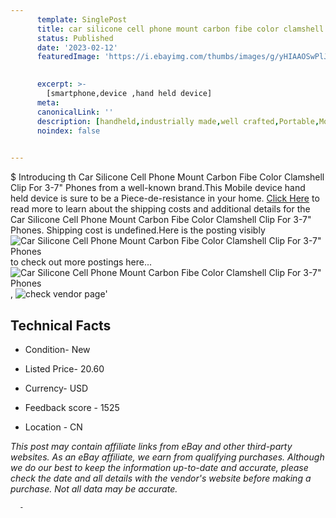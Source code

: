 ```yaml
---
      template: SinglePost
      title: car silicone cell phone mount carbon fibe color clamshell clip for 3 7 phones
      status: Published
      date: '2023-02-12'
      featuredImage: 'https://i.ebayimg.com/thumbs/images/g/yHIAAOSwPlJhp0Cy/s-l225.jpg'
       

      excerpt: >-
        [smartphone,device ,hand held device]
      meta:
      canonicalLink: ''
      description: [handheld,industrially made,well crafted,Portable,Mobile,Compact,Convenient,Lightweight,Maneuverable,Man-portable,Miniature,Carriable,Hand-held,Light,Holdable,Transportable,Mobile device,Pocket-sized,On-the-go,Wireless,Cordless,Compact size,Convenient size, smartphone,device ,hand held device]
      noindex: false
      

---
```

$
      Introducing th Car Silicone Cell Phone Mount Carbon Fibe Color Clamshell Clip For 3-7" Phones from a well-known brand.This Mobile device hand held device is sure to be a Piece-de-resistance in your home. [Click Here](https://www.ebay.com/itm/223817864382?fits=Make%3AMercury&hash=item341c9594be%3Ag%3AyHIAAOSwPlJhp0Cy&mkevt=1&mkcid=1&mkrid=711-53200-19255-0&campid=%253CePNCampaignId%253E&customid=%253CreferenceId%253E&toolid=10049) to read more to learn about the shipping costs and additional details for the Car Silicone Cell Phone Mount Carbon Fibe Color Clamshell Clip For 3-7" Phones. Shipping cost is undefined.Here is the posting visibly ![Car Silicone Cell Phone Mount Carbon Fibe Color Clamshell Clip For 3-7" Phones](https://i.ebayimg.com/thumbs/images/g/yHIAAOSwPlJhp0Cy/s-l225.jpg) to check out more postings here... ![Car Silicone Cell Phone Mount Carbon Fibe Color Clamshell Clip For 3-7" Phones](https://i.ebayimg.com/images/g/yHIAAOSwPlJhp0Cy/s-l1200.jpg), ![check vendor page](https://origin-galleryplus.ebayimg.com/ws/web/223817864382_2_0_1/225x225.jpg,https://origin-galleryplus.ebayimg.com/ws/web/223817864382_3_0_1/225x225.jpg,https://origin-galleryplus.ebayimg.com/ws/web/223817864382_4_0_1/225x225.jpg,https://origin-galleryplus.ebayimg.com/ws/web/223817864382_5_0_1/225x225.jpg,https://origin-galleryplus.ebayimg.com/ws/web/223817864382_6_0_1/225x225.jpg,https://origin-galleryplus.ebayimg.com/ws/web/223817864382_7_0_1/225x225.jpg,https://origin-galleryplus.ebayimg.com/ws/web/223817864382_8_0_1/225x225.jpg,https://origin-galleryplus.ebayimg.com/ws/web/223817864382_9_0_1/225x225.jpg,https://origin-galleryplus.ebayimg.com/ws/web/223817864382_10_0_1/225x225.jpg,https://origin-galleryplus.ebayimg.com/ws/web/223817864382_11_0_1/225x225.jpg,https://origin-galleryplus.ebayimg.com/ws/web/223817864382_12_0_1/225x225.jpg)'

      

 ## Technical Facts 



     
      

 - Condition- New 


      

 - Listed Price- 20.60 


      

 - Currency- USD 


      

 - Feedback score - 1525 


      

 - Location - CN 


      
      

 *_This post may contain affiliate links from eBay and other third-party websites. As an eBay affiliate, we earn from qualifying purchases. Although we do our best to keep the information up-to-date and accurate, please check the date and all details with the vendor's website before making a purchase. Not all data may be accurate._*




      -
